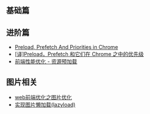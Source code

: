 ## 基础篇

## 进阶篇

- [Preload, Prefetch And Priorities in Chrome](https://medium.com/reloading/preload-prefetch-and-priorities-in-chrome-776165961bbf)
- [[译]Preload，Prefetch 和它们在 Chrome 之中的优先级](https://juejin.im/post/58e8acf10ce46300585a7a42)
- [前端性能优化 - 资源预加载](http://bubkoo.com/2015/11/19/prefetching-preloading-prebrowsing/#123)

## 图片相关
- [web前端优化之图片优化](https://juejin.im/post/59a7725b6fb9a02497170459)
- [实现图片懒加载(lazyload)](https://i.jakeyu.top//2016/11/26/实现图片懒加载/)
